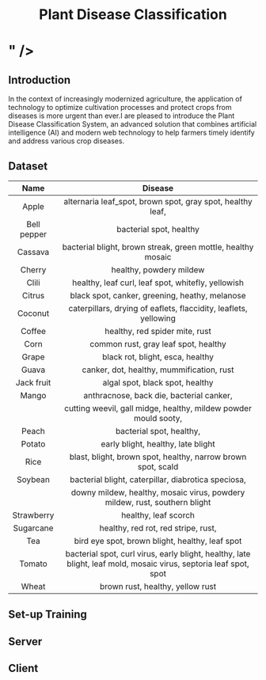 <h1 align="center">Plant Disease Classification<h1>
" />

## Introduction

In the context of increasingly modernized agriculture, the application of technology to optimize cultivation processes and protect crops from diseases is more urgent than ever.I are pleased to introduce the Plant Disease Classification System, an advanced solution that combines artificial intelligence (AI) and modern web technology to help farmers timely identify and address various crop diseases.

## Dataset

|    Name     |                                                      Disease                                                      |
| :---------: | :---------------------------------------------------------------------------------------------------------------: |
|    Apple    |                            alternaria leaf_spot, brown spot, gray spot, healthy leaf,                             |
| Bell pepper |                                              bacterial spot, healthy                                              |
|   Cassava   |                           bacterial blight, brown streak, green mottle, healthy mosaic                            |
|   Cherry    |                                              healthy, powdery mildew                                              |
|    Clili    |                                healthy, leaf curl, leaf spot, whitefly, yellowish                                 |
|   Citrus    |                                  black spot, canker, greening, heathy, melanose                                   |
|   Coconut   |                         caterpillars, drying of eaflets, flaccidity, leaflets, yellowing                          |
|   Coffee    |                                          healthy, red spider mite, rust                                           |
|    Corn     |                                       common rust, gray leaf spot, healthy                                        |
|    Grape    |                                         black rot, blight, esca, healthy                                          |
|    Guava    |                                     canker, dot, healthy, mummification, rust                                     |
| Jack fruit  |                                          algal spot, black spot, healthy                                          |
|    Mango    |                                     anthracnose, back die, bacterial canker,                                      |
|             |                          cutting weevil, gall midge, healthy, mildew powder mould sooty,                          |
|    Peach    |                                             bacterial spot, healthy,                                              |
|   Potato    |                                        early blight, healthy, late blight                                         |
|    Rice     |                           blast, blight, brown spot, healthy, narrow brown spot, scald                            |
|   Soybean   |                                bacterial blight, caterpillar, diabrotica speciosa,                                |
|             |                    downy mildew, healthy, mosaic virus, powdery mildew, rust, southern blight                     |
| Strawberry  |                                               healthy, leaf scorch                                                |
|  Sugarcane  |                                        healthy, red rot, red stripe, rust,                                        |
|     Tea     |                                  bird eye spot, brown blight, healthy, leaf spot                                  |
|   Tomato    | bacterial spot, curl virus, early blight, healthy, late blight, leaf mold, mosaic virus, septoria leaf spot, spot |
|    Wheat    |                                         brown rust, healthy, yellow rust                                          |

## Set-up Training

## Server

## Client
